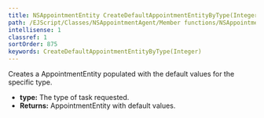 ```yaml
---
title: NSAppointmentEntity CreateDefaultAppointmentEntityByType(Integer type)
path: /EJScript/Classes/NSAppointmentAgent/Member functions/NSAppointmentEntity CreateDefaultAppointmentEntityByType(Integer p_0)
intellisense: 1
classref: 1
sortOrder: 875
keywords: CreateDefaultAppointmentEntityByType(Integer)
---
```



Creates a AppointmentEntity populated with the default values for the specific type.



* **type:** The type of task requested.
* **Returns:** AppointmentEntity with default values.


